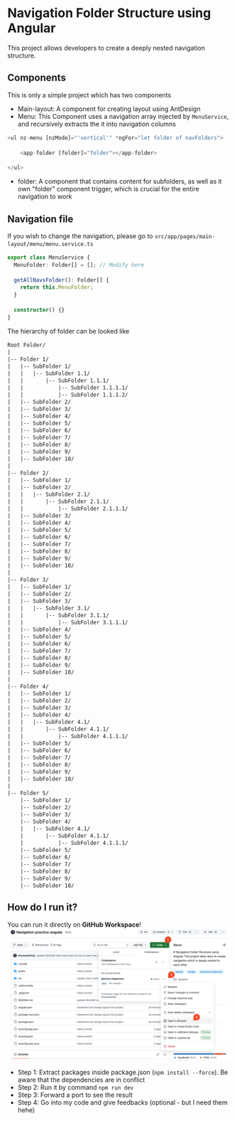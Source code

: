 # Navigation Folder Structure using Angular

This project allows developers to create a deeply nested navigation structure.

## Components

This is only a simple project which has two components

- Main-layout: A component for creating layout using AntDesign
- Menu: This Component uses a navigation array injected by `MenuService`, and recursively extracts the it into navigation columns

```typescript
<ul nz-menu [nzMode]="'vertical'" *ngFor="let folder of navFolders">

    <app-folder [folder]="folder"></app-folder>

</ul>
```

- folder: A component that contains content for subfolders, as well as it own "folder" component trigger, which is crucial for the entire navigation to work

## Navigation file

If you wish to change the navigation, please go to `src/app/pages/main-layout/menu/menu.service.ts`

```typescript
export class MenuService {
  MenuFolder: Folder[] = []; // Modify here

  getAllNavsFolder(): Folder[] {
    return this.MenuFolder;
  }

  constructor() {}
}
```

The hierarchy of folder can be looked like

```
Root Folder/
|
|-- Folder 1/
|   |-- SubFolder 1/
|   |   |-- SubFolder 1.1/
|   |       |-- SubFolder 1.1.1/
|   |           |-- SubFolder 1.1.1.1/
|   |           |-- SubFolder 1.1.1.2/
|   |-- SubFolder 2/
|   |-- SubFolder 3/
|   |-- SubFolder 4/
|   |-- SubFolder 5/
|   |-- SubFolder 6/
|   |-- SubFolder 7/
|   |-- SubFolder 8/
|   |-- SubFolder 9/
|   |-- SubFolder 10/
|
|-- Folder 2/
|   |-- SubFolder 1/
|   |-- SubFolder 2/
|   |   |-- SubFolder 2.1/
|   |       |-- SubFolder 2.1.1/
|   |           |-- SubFolder 2.1.1.1/
|   |-- SubFolder 3/
|   |-- SubFolder 4/
|   |-- SubFolder 5/
|   |-- SubFolder 6/
|   |-- SubFolder 7/
|   |-- SubFolder 8/
|   |-- SubFolder 9/
|   |-- SubFolder 10/
|
|-- Folder 3/
|   |-- SubFolder 1/
|   |-- SubFolder 2/
|   |-- SubFolder 3/
|   |   |-- SubFolder 3.1/
|   |       |-- SubFolder 3.1.1/
|   |           |-- SubFolder 3.1.1.1/
|   |-- SubFolder 4/
|   |-- SubFolder 5/
|   |-- SubFolder 6/
|   |-- SubFolder 7/
|   |-- SubFolder 8/
|   |-- SubFolder 9/
|   |-- SubFolder 10/
|
|-- Folder 4/
|   |-- SubFolder 1/
|   |-- SubFolder 2/
|   |-- SubFolder 3/
|   |-- SubFolder 4/
|   |   |-- SubFolder 4.1/
|   |       |-- SubFolder 4.1.1/
|   |           |-- SubFolder 4.1.1.1/
|   |-- SubFolder 5/
|   |-- SubFolder 6/
|   |-- SubFolder 7/
|   |-- SubFolder 8/
|   |-- SubFolder 9/
|   |-- SubFolder 10/
|
|-- Folder 5/
    |-- SubFolder 1/
    |-- SubFolder 2/
    |-- SubFolder 3/
    |-- SubFolder 4/
    |   |-- SubFolder 4.1/
    |       |-- SubFolder 4.1.1/
    |           |-- SubFolder 4.1.1.1/
    |-- SubFolder 5/
    |-- SubFolder 6/
    |-- SubFolder 7/
    |-- SubFolder 8/
    |-- SubFolder 9/
    |-- SubFolder 10/
```

## How do I run it?

You can run it directly on **GitHub Workspace**!
![picture](SCR-20241216-jydr-1.png)

- Step 1: Extract packages inside package.json (`npm install --force`). Be aware that the dependencies are in conflict
- Step 2: Run it by command `npm run dev`
- Step 3: Forward a port to see the result
- Step 4: Go into my code and give feedbacks (optional - but I need them hehe)
